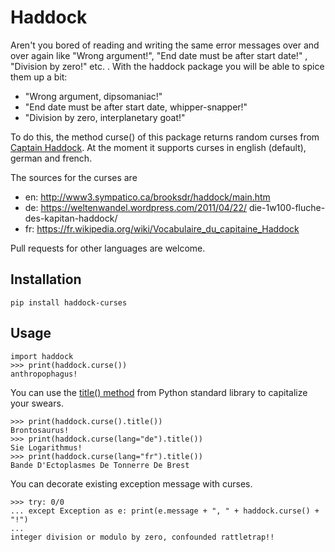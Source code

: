 # Haddock

Aren't you bored of reading and writing the same error messages over and over again
like "Wrong argument!", "End date must be after start date!" , "Division by zero!" etc. . With the haddock package you will be able to spice them up a bit:

- "Wrong argument, dipsomaniac!"
- "End date must be after start date, whipper-snapper!"
- "Division by zero, interplanetary goat!"

To do this, the method curse() of this package returns random curses from [Captain Haddock](https://en.wikipedia.org/wiki/Captain_Haddock). At the moment it supports curses in english (default), german and french. 

The sources for the curses are
- en: http://www3.sympatico.ca/brooksdr/haddock/main.htm
- de: https://weltenwandel.wordpress.com/2011/04/22/
die-1w100-fluche-des-kapitan-haddock/
- fr: https://fr.wikipedia.org/wiki/Vocabulaire_du_capitaine_Haddock

Pull requests for other languages are welcome.

## Installation

    pip install haddock-curses

## Usage

    import haddock
    >>> print(haddock.curse())
    anthropophagus!

You can use the [title() method](https://docs.python.org/3/library/stdtypes.html#str.title) from Python standard library to capitalize your swears.

    >>> print(haddock.curse().title())
    Brontosaurus!
    >>> print(haddock.curse(lang="de").title())
    Sie Logarithmus!
    >>> print(haddock.curse(lang="fr").title())
    Bande D'Ectoplasmes De Tonnerre De Brest 

You can decorate existing exception message with curses.

    >>> try: 0/0
    ... except Exception as e: print(e.message + ", " + haddock.curse() + "!")
    ... 
    integer division or modulo by zero, confounded rattletrap!!
